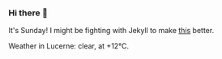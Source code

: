 ### Hi there :wave:

It's Sunday! I might be fighting with Jekyll to make [this](https://swissclubto.github.io) better.

Weather in Lucerne: clear, at +12°C.
